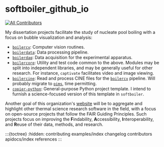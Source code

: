 # softboiler_github_io

[![All Contributors](https://img.shields.io/github/all-contributors/softboiler/softboiler.github.io?color=ee8449&style=flat-square)](../README.md#contributors)

My dissertation projects facilitate the study of nucleate pool boiling with a focus on bubble visualization and analysis:

- [`boilercv`](https://softboiler.org/boilercv): Computer vision routines.
- [`boilerdata`](https://softboiler.org/boilerdata): Data processing pipeline.
- [`boilerdaq`](https://softboiler.org/boilerdaq): Data acquisition for the experimental apparatus.
- [`boilercore`](https://softboiler.org/boilercore): Utility and test code common to the above. Modules may be split into independent libraries, and may be generally useful for other research. For instance, `captivate` facilitates video and image viewing.
- [`boilercine`](https://softboiler.org/boilercine): Read and process CINE files for the [`boilercv`](https://github.com/softboiler/boilercv) pipeline. Will probably migrate to [`pims`](https://pypi.org/project/PIMS/), time permitting.
- [`copier-python`](https://github.com/blakeNaccarato/copier-python): General-purpose Python project template. I intend to furnish a science-focused version of this template in `softboiler`.

Another goal of this organization's [website](https://softboiler.org/) will be to aggregate and highlight other thermal science research software in the field, with a focus on open-source projects that follow the FAIR Guiding Principles. Such projects focus on improving the **F**indability, **A**ccessibility, **I**nteroperability, and **R**euse of their data, methods, and research.

:::{toctree}
:hidden:
contributing
examples/index
changelog
contributors
apidocs/index
references
:::
